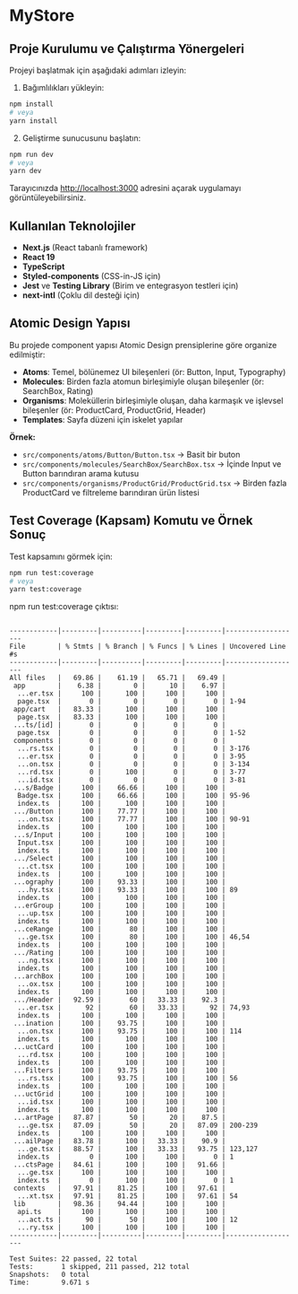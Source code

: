 # MyStore

## Proje Kurulumu ve Çalıştırma Yönergeleri

Projeyi başlatmak için aşağıdaki adımları izleyin:

1. Bağımlılıkları yükleyin:

```bash
npm install
# veya
yarn install
```

2. Geliştirme sunucusunu başlatın:

```bash
npm run dev
# veya
yarn dev
```

Tarayıcınızda [http://localhost:3000](http://localhost:3000) adresini açarak uygulamayı görüntüleyebilirsiniz.

## Kullanılan Teknolojiler

- **Next.js** (React tabanlı framework)
- **React 19**
- **TypeScript**
- **Styled-components** (CSS-in-JS için)
- **Jest** ve **Testing Library** (Birim ve entegrasyon testleri için)
- **next-intl** (Çoklu dil desteği için)

## Atomic Design Yapısı

Bu projede component yapısı Atomic Design prensiplerine göre organize edilmiştir:

- **Atoms**: Temel, bölünemez UI bileşenleri (ör: Button, Input, Typography)
- **Molecules**: Birden fazla atomun birleşimiyle oluşan bileşenler (ör: SearchBox, Rating)
- **Organisms**: Moleküllerin birleşimiyle oluşan, daha karmaşık ve işlevsel bileşenler (ör: ProductCard, ProductGrid, Header)
- **Templates**: Sayfa düzeni için iskelet yapılar

**Örnek:**
- `src/components/atoms/Button/Button.tsx` → Basit bir buton
- `src/components/molecules/SearchBox/SearchBox.tsx` → İçinde Input ve Button barındıran arama kutusu
- `src/components/organisms/ProductGrid/ProductGrid.tsx` → Birden fazla ProductCard ve filtreleme barındıran ürün listesi

## Test Coverage (Kapsam) Komutu ve Örnek Sonuç

Test kapsamını görmek için:

```bash
npm run test:coverage
# veya
yarn test:coverage
```

npm run test:coverage çıktısı:

```

------------|---------|----------|---------|---------|-------------------
File        | % Stmts | % Branch | % Funcs | % Lines | Uncovered Line #s 
------------|---------|----------|---------|---------|-------------------
All files   |   69.86 |    61.19 |   65.71 |   69.49 |                   
 app        |    6.38 |        0 |      10 |    6.97 |                   
  ...er.tsx |     100 |      100 |     100 |     100 |                   
  page.tsx  |       0 |        0 |       0 |       0 | 1-94              
 app/cart   |   83.33 |      100 |     100 |     100 |                   
  page.tsx  |   83.33 |      100 |     100 |     100 |                   
 ...ts/[id] |       0 |        0 |       0 |       0 |                   
  page.tsx  |       0 |        0 |       0 |       0 | 1-52              
 components |       0 |        0 |       0 |       0 |                   
  ...rs.tsx |       0 |        0 |       0 |       0 | 3-176             
  ...er.tsx |       0 |        0 |       0 |       0 | 3-95              
  ...on.tsx |       0 |        0 |       0 |       0 | 3-134             
  ...rd.tsx |       0 |      100 |       0 |       0 | 3-77              
  ...id.tsx |       0 |        0 |       0 |       0 | 3-81              
 ...s/Badge |     100 |    66.66 |     100 |     100 |                   
  Badge.tsx |     100 |    66.66 |     100 |     100 | 95-96             
  index.ts  |     100 |      100 |     100 |     100 |                   
 .../Button |     100 |    77.77 |     100 |     100 |                   
  ...on.tsx |     100 |    77.77 |     100 |     100 | 90-91             
  index.ts  |     100 |      100 |     100 |     100 |                   
 ...s/Input |     100 |      100 |     100 |     100 |                   
  Input.tsx |     100 |      100 |     100 |     100 |                   
  index.ts  |     100 |      100 |     100 |     100 |                   
 .../Select |     100 |      100 |     100 |     100 |                   
  ...ct.tsx |     100 |      100 |     100 |     100 |                   
  index.ts  |     100 |      100 |     100 |     100 |                   
 ...ography |     100 |    93.33 |     100 |     100 |                   
  ...hy.tsx |     100 |    93.33 |     100 |     100 | 89                
  index.ts  |     100 |      100 |     100 |     100 |                   
 ...erGroup |     100 |      100 |     100 |     100 |                   
  ...up.tsx |     100 |      100 |     100 |     100 |                   
  index.ts  |     100 |      100 |     100 |     100 |                   
 ...ceRange |     100 |       80 |     100 |     100 |                   
  ...ge.tsx |     100 |       80 |     100 |     100 | 46,54             
  index.ts  |     100 |      100 |     100 |     100 |                   
 .../Rating |     100 |      100 |     100 |     100 |                   
  ...ng.tsx |     100 |      100 |     100 |     100 |                   
  index.ts  |     100 |      100 |     100 |     100 |                   
 ...archBox |     100 |      100 |     100 |     100 |                   
  ...ox.tsx |     100 |      100 |     100 |     100 |                   
  index.ts  |     100 |      100 |     100 |     100 |                   
 .../Header |   92.59 |       60 |   33.33 |    92.3 |                   
  ...er.tsx |      92 |       60 |   33.33 |      92 | 74,93             
  index.ts  |     100 |      100 |     100 |     100 |                   
 ...ination |     100 |    93.75 |     100 |     100 |                   
  ...on.tsx |     100 |    93.75 |     100 |     100 | 114               
  index.ts  |     100 |      100 |     100 |     100 |                   
 ...uctCard |     100 |      100 |     100 |     100 |                   
  ...rd.tsx |     100 |      100 |     100 |     100 |                   
  index.ts  |     100 |      100 |     100 |     100 |                   
 ...Filters |     100 |    93.75 |     100 |     100 |                   
  ...rs.tsx |     100 |    93.75 |     100 |     100 | 56                
  index.ts  |     100 |      100 |     100 |     100 |                   
 ...uctGrid |     100 |      100 |     100 |     100 |                   
  ...id.tsx |     100 |      100 |     100 |     100 |                   
  index.ts  |     100 |      100 |     100 |     100 |                   
 ...artPage |   87.87 |       50 |      20 |    87.5 |                   
  ...ge.tsx |   87.09 |       50 |      20 |   87.09 | 200-239           
  index.ts  |     100 |      100 |     100 |     100 |                   
 ...ailPage |   83.78 |      100 |   33.33 |    90.9 |                   
  ...ge.tsx |   88.57 |      100 |   33.33 |   93.75 | 123,127           
  index.ts  |       0 |      100 |     100 |       0 | 1                 
 ...ctsPage |   84.61 |      100 |     100 |   91.66 |                   
  ...ge.tsx |     100 |      100 |     100 |     100 |                   
  index.ts  |       0 |      100 |     100 |       0 | 1                 
 contexts   |   97.91 |    81.25 |     100 |   97.61 |                   
  ...xt.tsx |   97.91 |    81.25 |     100 |   97.61 | 54                
 lib        |   98.36 |    94.44 |     100 |     100 |                   
  api.ts    |     100 |      100 |     100 |     100 |                   
  ...act.ts |      90 |       50 |     100 |     100 | 12                
  ...ry.tsx |     100 |      100 |     100 |     100 |                   
------------|---------|----------|---------|---------|-------------------

Test Suites: 22 passed, 22 total
Tests:       1 skipped, 211 passed, 212 total
Snapshots:   0 total
Time:        9.671 s
```

